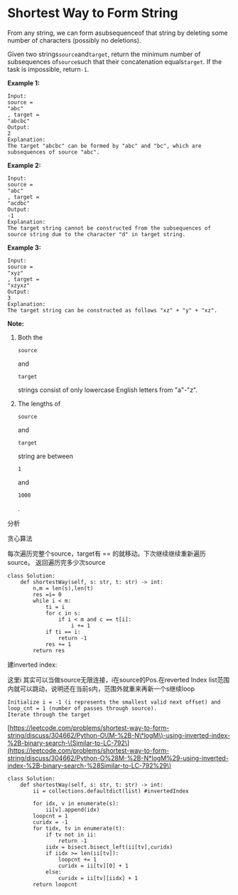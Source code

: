 # Shortest Way to Form String

From any string, we can form asubsequenceof that string by deleting some number of characters \(possibly no deletions\).

Given two strings`source`and`target`, return the minimum number of subsequences of`source`such that their concatenation equals`target`. If the task is impossible, return`-1`.

**Example 1:**

```text
Input: 
source = 
"abc"
, target = 
"abcbc"
Output: 
2
Explanation: 
The target "abcbc" can be formed by "abc" and "bc", which are subsequences of source "abc".
```

**Example 2:**

```text
Input: 
source = 
"abc"
, target = 
"acdbc"
Output: 
-1
Explanation: 
The target string cannot be constructed from the subsequences of source string due to the character "d" in target string.
```

**Example 3:**

```text
Input: 
source = 
"xyz"
, target = 
"xzyxz"
Output: 
3
Explanation: 
The target string can be constructed as follows "xz" + "y" + "xz".
```

**Note:**

1. Both the

   `source`

   and

   `target`

   strings consist of only lowercase English letters from "a"-"z".

2. The lengths of

   `source`

   and

   `target`

   string are between

   `1`

   and

   `1000`

   .

分析

贪心算法

每次遍历完整个source，target有 == 的就移动。下次继续继续重新遍历source。 返回遍历完多少次source

```text
class Solution:
    def shortestWay(self, s: str, t: str) -> int:
        n,m = len(s),len(t)
        res =i= 0
        while i < m:
            ti = i
            for c in s:
                if i < m and c == t[i]:
                    i += 1
            if ti == i:
                return -1
            res += 1
        return res
```

建inverted index:

这里i 其实可以当做source无限连接，i在source的Pos.在reverted Index list范围内就可以跳动，说明还在当前s内，范围外就重来再新一个s继续loop

```text
Initialize i = -1 (i represents the smallest valid next offset) and loop_cnt = 1 (number of passes through source).
Iterate through the target
```

[https://leetcode.com/problems/shortest-way-to-form-string/discuss/304662/Python-O\(M-%2B-N\*logM\)-using-inverted-index-%2B-binary-search-\(Similar-to-LC-792\](https://leetcode.com/problems/shortest-way-to-form-string/discuss/304662/Python-O%28M-%2B-N*logM%29-using-inverted-index-%2B-binary-search-%28Similar-to-LC-792%29\)

```text
class Solution:
    def shortestWay(self, s: str, t: str) -> int:
        ii = collections.defaultdict(list) #invertedIndex

        for idx, v in enumerate(s):
            ii[v].append(idx)
        loopcnt = 1
        curidx = -1
        for tidx, tv in enumerate(t):
            if tv not in ii:
                return -1
            iidx = bisect.bisect_left(ii[tv],curidx)
            if iidx >= len(ii[tv]):
                loopcnt += 1
                curidx = ii[tv][0] + 1
            else:
                curidx = ii[tv][iidx] + 1
        return loopcnt
```

